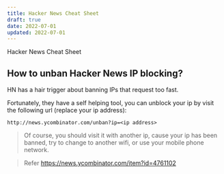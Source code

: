 ```yaml
---
title: Hacker News Cheat Sheet
draft: true
date: 2022-07-01
updated: 2022-07-01
---
```


Hacker News Cheat Sheet

<!--more-->

##  How to unban Hacker News IP blocking?


HN has a hair trigger about banning IPs that request too fast. 

Fortunately, they have a self helping tool, you can unblock your ip by visit the following url (replace your ip address):

`http://news.ycombinator.com/unban?ip=<ip address>`

> Of course, you should visit it with another ip, cause your ip has been banned, try to change to another wifi, or use your mobile phone network.


> Refer <https://news.ycombinator.com/item?id=4761102>